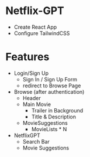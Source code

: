 # Netflix-GPT

- Create React App
- Configure TailwindCSS

# Features
- Login/Sign Up
  - Sign In / Sign Up Form
  - redirect to Browse Page
- Browse (after authentication)
  - Header
  - Main Movie
    - Trailer in Background
    - Title & Description
  - MovieSuggestions
    - MovieLists * N
- NetflixGPT
  - Search Bar
  - Movie Suggestions
